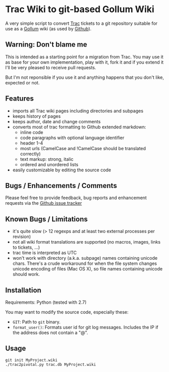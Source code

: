 Trac Wiki to git-based Gollum Wiki
==================================

A very simple script to convert [Trac][] tickets to a git repository suitable
for use as a [Gollum][] wiki (as used by [Github][]).


Warning: Don't blame me
-----------------------

This is intended as a starting point for a migration from Trac. You may use it
as base for your own implementation, play with it, fork it and if you extend
it I'll be very pleased to receive pull requests.

But I'm not reponsible if you use it and anything happens that you don't like,
expected or not.


Features
--------

* imports all Trac wiki pages including directories and subpages
* keeps history of pages
* keeps author, date and change comments
* converts most of trac formatting to Github extended markdown:
    * inline code
    * code paragraphs with optional language identifier
    * header 1-4
    * most  urls (CamelCase and
      !CamelCase should be translated correctly)
    * text markup: strong, italic
    * ordered and unordered lists
* easily customizable by editing the source code


Bugs / Enhancements / Comments
------------------------------

Please feel free to provide feedback, bug reports and enhancement requests via
the [Github issue tracker][ghi]


Known Bugs / Limitations
------------------------

* it's quite slow (> 12 regexps and at least two external processes per
  revision)
* not all wiki format translations are supported (no macros, images, links to tickets, ...)
* trac time is interpreted as UTC
* won't work with directory (a.k.a. subpage) names containing unicode chars.
  There's a crude workaround for when the file system changes unicode encoding
  of files (Mac OS X), so file names containing unicode should work.

Installation
------------

Requirements: Python (tested with 2.7)

You may want to modify the source code, especially these:

* `GIT`: Path to `git` binary.
* `format_user()`: Formats user id for git log messages. Includes the IP if
  the address does not contain a "@".


Usage
-----
    git init MyProject.wiki
    ./trac2pivotal.py trac.db MyProject.wiki


[Trac]: http://trac.edgewall.org
[ghi]: https://github.com/hinnerk/Trac2GithubWiki/issues
[Github]: https://github.com/
[Gollum]: https://github.com/github/gollum